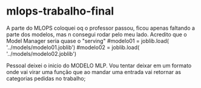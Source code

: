 # mlops-trabalho-final

A parte do MLOPS coloquei oq o professor passou, ficou apenas faltando a parte dos modelos, mas n consegui rodar pelo meu lado.
Acredito que o Model Manager seria quase o "serving"
    #modelo01 = joblib.load( '../models/modelo01.joblib')
    #modelo02 = joblib.load( '../models/modelo02.joblib')

Pessoal deixei o inicio do MODELO MLP.
Vou tentar deixar em um formato onde vai virar uma função que ao mandar uma entrada vai retornar as categorias pedidas no trabalho;

